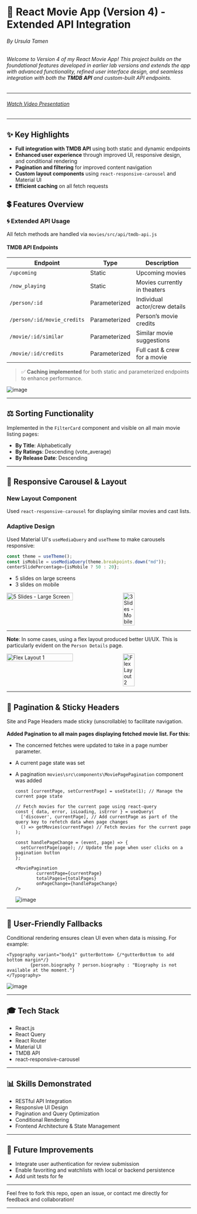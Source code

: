 # 🎥 React Movie App (Version 4) - Extended API Integration
###### By Ursula Tamen
###### Welcome to Version 4 of my React Movie App! This project builds on the foundational features developed in earlier lab versions and extends the app with advanced functionality, refined user interface design, and seamless integration with both the **TMDB API** and custom-built API endpoints.

---
###### [Watch Video Presentation](https://youtu.be/91h4hDNPDvk)

---

## ✨ Key Highlights
- **Full integration with TMDB API** using both static and dynamic endpoints
- **Enhanced user experience** through improved UI, responsive design, and conditional rendering
- **Pagination and filtering** for improved content navigation
- **Custom layout components** using `react-responsive-carousel` and Material UI
- **Efficient caching** on all fetch requests

## 💲 Features Overview

### 🌀 Extended API Usage
All fetch methods are handled via `movies/src/api/tmdb-api.js`

#### TMDB API Endpoints
| Endpoint | Type | Description |
|----------|------|-------------|
| `/upcoming` | Static | Upcoming movies |
| `/now_playing` | Static | Movies currently in theaters |
| `/person/:id` | Parameterized | Individual actor/crew details |
| `/person/:id/movie_credits` | Parameterized | Person’s movie credits |
| `/movie/:id/similar` | Parameterized | Similar movie suggestions |
| `/movie/:id/credits` | Parameterized | Full cast & crew for a movie |

> ✅ **Caching implemented** for both static and parameterized endpoints to enhance performance.
  
  ![image](https://github.com/user-attachments/assets/992433bf-01f9-4858-8089-db3797965db3)

---

## ⚖️ Sorting Functionality
Implemented in the `FilterCard` component and visible on all main movie listing pages:

- **By Title**: Alphabetically
- **By Ratings**: Descending (vote_average)
- **By Release Date**: Descending

---

## 📅 Responsive Carousel & Layout

### New Layout Component
Used `react-responsive-carousel` for displaying similar movies and cast lists.

### Adaptive Design
Used Material UI's `useMediaQuery` and `useTheme` to make carousels responsive:

```js
const theme = useTheme();
const isMobile = useMediaQuery(theme.breakpoints.down("md"));
centerSlidePercentage={isMobile ? 50 : 20};
```

- 5 slides on large screens
- 3 slides on mobile

<div style="display: flex; gap: 1rem; align-items: flex-start;">
  <img src="https://github.com/user-attachments/assets/ef971ae2-cba3-4b73-9f6c-68ef94135587" alt="5 Slides - Large Screen" width="60%" />
  <img src="https://github.com/user-attachments/assets/5b04dfd1-63ad-4d21-8c85-0c21822094c8" alt="3 Slides - Mobile" width="25%" />
</div>  

---

 **Note**: In some cases, using a flex layout produced better UI/UX. This is particularly evident on the `Person Details` page.

<div style="display: flex; gap: 1rem; align-items: flex-start;">
  <img src="https://github.com/user-attachments/assets/6e86df2a-0317-46dc-a5a0-222ecb645165" alt="Flex Layout 1" width="60%" />
  <img src="https://github.com/user-attachments/assets/a32d82ee-b270-47be-9b9a-29749781395a" alt="Flex Layout 2" width="25%" />
</div>

---

## 🔢 Pagination & Sticky Headers

Site and Page Headers made sticky (unscrollable) to facilitate navigation. <br> <br>
__Added Pagination to all main pages displaying fetched movie list. For this:__ <br>
- The concerned fetches were updated to take in a page number parameter.
- A current page state was set
- A pagination `movies\src\components\MoviePagePagination` component was added

  ```
  const [currentPage, setCurrentPage] = useState(1); // Manage the current page state

  // Fetch movies for the current page using react-query
  const { data, error, isLoading, isError } = useQuery(
    ['discover', currentPage], // Add currentPage as part of the query key to refetch data when page changes
    () => getMovies(currentPage) // Fetch movies for the current page
  );

  const handlePageChange = (event, page) => {
    setCurrentPage(page); // Update the page when user clicks on a pagination button
  };
  
  ```

  ```
  <MoviePagination
          currentPage={currentPage}
          totalPages={totalPages}
          onPageChange={handlePageChange}
  />
  ```

  ![image](https://github.com/user-attachments/assets/046e617f-158e-45a3-997b-5afa269a9cb8)

---

  ## 🔐 User-Friendly Fallbacks
  Conditional rendering ensures clean UI even when data is missing. For example:
  ```
  <Typography variant="body1" gutterBottom> {/*gutterBottom to add bottom margin*/}
           {person.biography ? person.biography : "Biography is not available at the moment."}
  </Typography>
  ```
  ![image](https://github.com/user-attachments/assets/4b8bc10e-3fd1-453d-9b9a-4e7f30aa10ff)

---

## 🎓 Tech Stack
- React.js
- React Query
- React Router
- Material UI
- TMDB API
- react-responsive-carousel

---

## 📊 Skills Demonstrated
- RESTful API Integration
- Responsive UI Design
- Pagination and Query Optimization
- Conditional Rendering
- Frontend Architecture & State Management

---

## 📰 Future Improvements
- Integrate user authentication for review submission
- Enable favoriting and watchlists with local or backend persistence
- Add unit tests for fe
---

Feel free to fork this repo, open an issue, or contact me directly for feedback and collaboration!

---



